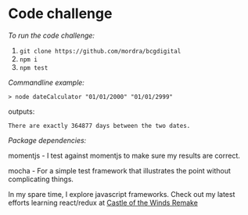 # Code challenge

*To run the code challenge:*

1. `git clone https://github.com/mordra/bcgdigital`
2. `npm i`
3. `npm test`

*Commandline example:*

`> node dateCalculator "01/01/2000" "01/01/2999"` 

outputs:

`There are exactly 364877 days between the two dates.`

*Package dependencies:*

momentjs - I test against momentjs to make sure my results are correct.

mocha - For a simple test framework that illustrates the point without complicating things.

In my spare time, I explore javascript frameworks. Check out my latest efforts learning react/redux at [Castle of the Winds Remake](https://github.com/mordra/cotwmtor)
